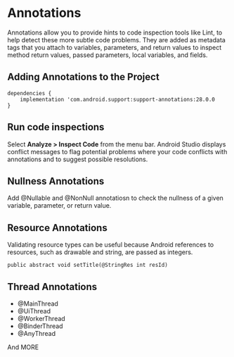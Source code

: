 # Annotations
Annotations allow you to provide hints to code inspection tools like Lint, to help detect these more subtle code problems. They are added as metadata tags that you attach to variables, parameters, and return values to inspect method return values, passed parameters, local variables, and fields.

## Adding Annotations to the Project
```
dependencies {
    implementation 'com.android.support:support-annotations:28.0.0
}
```

## Run code inspections
Select **Analyze > Inspect Code** from the menu bar. Android Studio displays conflict messages to flag potential problems where your code conflicts with annotations and to suggest possible resolutions.

## Nullness Annotations
Add @Nullable and @NonNull annotatiosn to check the nullness of a given variable, parameter, or return value. 

## Resource Annotations
Validating resource types can be useful because Android references to resources, such as drawable and string, are passed as integers. 
```
public abstract void setTitle(@StringRes int resId)
```

## Thread Annotations
* @MainThread
* @UiThread
* @WorkerThread
* @BinderThread
* @AnyThread

And MORE